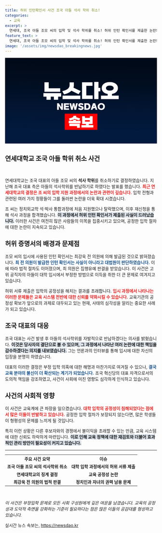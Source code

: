 ```yaml
---
title: 허위 인턴확인서 사건 조국 아들 석사 학위 취소!
categories:
  - 교육
excerpt: >
  연세대, 조국 아들 조모 씨의 입학 및 석사 학위를 취소! 허위 인턴 확인서를 제출한 논란의 결말은? 조국 혁신당 대표의 아들이 겪은 파란만장한 입시 이야기, 지금 확인해보세요!
feature_text: >
  연세대, 조국 아들 조모 씨의 입학 및 석사 학위를 취소! 허위 인턴 확인서를 제출한 논란의 결말은? 조국 혁신당 대표의 아들이 겪은 파란만장한 입시 이야기, 지금 확인해보세요!
image: '/assets/img/newsdao_breakingnews.jpg'
---
```


<p><img src="/assets/img/newsdao_breakingnews.jpg" alt="firstkoreanews 속보" /></p>

<h2 data-ke-size="size26">연세대학교 조국 아들 학위 취소 사건</h2>

<p data-ke-size="size16">&nbsp;</p>

<p>연세대학교는 조국 대표의 아들 조모 씨의 <b>석사 학위</b>를 취소하기로 결정하였습니다. 지난해 조국 대표 측은 아들의 석사학위를 반납하기로 하였다는 발표를 했습니다. <b><span style="color: #ee2323;">최근 연세대학교의 결정은 조 씨의 입학 지원 과정에서의 논란과 관련이 깊습니다.</span></b> 입학 전형과 관련된 여러 가지 정황들이 그를 둘러싼 논란을 더욱 확대 시켰습니다. </p>

<p>조 씨는 정치외교학 석·박사 통합과정에 처음 지원했으나 탈락했으며, 이후 재신청을 통해 석사 과정을 합격했습니다. <b><span style="background-color: #21538527;">이 과정에서 허위 인턴 확인서가 제출된 사실이 드러났습니다.</span></b> 이러한 사건은 여전히 많은 사람들의 이목을 집중시키고 있으며, 공정한 입학 절차에 대한 논란이 지속되고 있습니다.</p>

<h2>허위 증명서의 배경과 문제점</h2>

<p>조모 씨의 입시에 사용된 인턴 확인서는 최강욱 전 의원에 의해 발급된 것으로 밝혀졌습니다. <b><span style="color: #1a5490;">최 전 의원이 발급한 인턴 확인서는 사실이 아니라고 대법원이 판단하였습니다.</span></b> 이에 따라 법적 절차도 이어졌으며, 최 의원은 집행유예 판결을 받았습니다. 이 사건은 고위 공직자의 아들이 대학 입시에서 부정한 방법으로 이득을 취한 더 큰 문제로 여겨지고 있습니다. </p>

<p>허위 서류 제출은 입학의 공정성을 해치는 결과를 초래합니다. <b><span style="color: #ee2323;">입시 과정에서 나타나는 이러한 문제들은 교육 시스템 전반에 대한 신뢰를 약화시킬 수 있습니다.</span></b> 교육기관의 공정성 확보가 앞으로의 과제로 대두되고 있는 현재, 사태의 심각성을 알리는 중요한 사례가 되고 있습니다.</p>

<h2>조국 대표의 대응</h2>

<p>조국 대표는 사건 발생 후 아들의 석사학위를 자발적으로 반납하겠다는 의사를 밝혔습니다. <b><span style="background-color: #21538527;">이것은 당사자의 결단으로 볼 수 있으며, 그 과정에서 나타난 여러 논란에 대한 책임을 감수하겠다는 의지를 내보였습니다.</span></b> 그는 언론과의 인터뷰를 통해 입시에 대한 자신의 입장을 분명히 하였습니다.</p>

<p>대표의 이러한 결정은 부정 입학 의혹에 대한 해명과 마찬가지로 여겨질 수 있으나, <b><span style="color: #1a5490;">결국 교육 분야의 불신이 더 확산되는 계기가 되었습니다.</span></b> 조국 혁신당의 대표 자격으로서의 도의적 책임을 강조하였고, 사건이 사회에 미친 영향도 심각하게 인식하고 있습니다.</p>

<h2>사건의 사회적 영향</h2>

<p>이 사건은 교육계에 큰 파장을 일으켰습니다. <b><span style="color: #ee2323;">대학 입학의 공정성이 침해되었다는 점에서 많은 이들이 반발하고 있습니다.</span></b> 공정한 입학 절차가 보장되지 않는다면, 많은 학생들이 형평성의 문제를 느끼게 될 것입니다. </p>

<p>특히 이런 상황은 다른 후보자와의 경쟁에서 불이익을 초래할 수 있는 만큼, 교육 시스템에 대한 신뢰도 하락하게 마련입니다. <b><span style="background-color: #21538527;">이로 인해 교육 정책에 대한 재검토와 더불어 효과적인 관리 방안이 필요성이 커지고 있습니다.</span></b></p>

<hr>

<table style="width: 100%; border-collapse: collapse;">
  <tr>
    <th style="text-align: center;">주요 사건 요약</th>
    <th style="text-align: center;">이슈</th>
  </tr>
  <tr>
    <td style="text-align: center; height: 17px;"><b>조국 아들 조모 씨의 석사학위 취소</b></td>
    <td style="text-align: center; height: 17px;"><b>대학 입학 과정에서의 허위 서류 제출</b></td>
  </tr>
  <tr>
    <td style="text-align: center; height: 17px;"><b>연세대학교의 징계 결정</b></td>
    <td style="text-align: center; height: 17px;"><b>교육 공정성 논란</b></td>
  </tr>
  <tr>
    <td style="text-align: center; height: 17px;"><b>최강욱 전 의원의 법적 판결</b></td>
    <td style="text-align: center; height: 17px;"><b>정치인과 자녀의 권력 남용 문제</b></td>
  </tr>
</table>

<p data-ke-size="size16">&nbsp;</p> 

<p><i>이 사건은 부정입학 문제로 모든 사회 구성원에게 깊은 여운을 남겼습니다. 교육의 공정성과 도덕적 측면을 강화하는 기준이 필요하다는 점은 많은 이들의 공감대를 형성하고 있습니다.</i></p>
실시간 뉴스 속보는, <a href="https://newsdao.kr" rel="dofollow">https://newsdao.kr</a>


